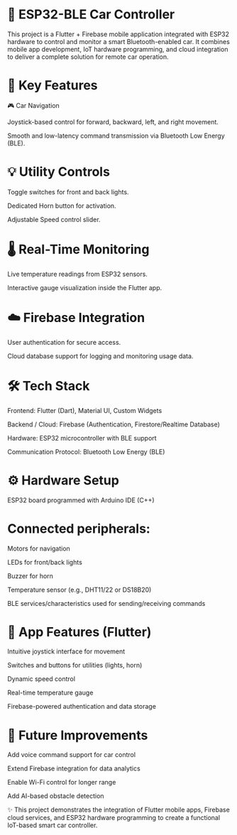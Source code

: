 # 🚗 ESP32-BLE Car Controller

This project is a Flutter + Firebase mobile application integrated with ESP32 hardware to control and monitor a smart Bluetooth-enabled car. It combines mobile app development, IoT hardware programming, and cloud integration to deliver a complete solution for remote car operation.

# 🔑 Key Features

🎮 Car Navigation

Joystick-based control for forward, backward, left, and right movement.

Smooth and low-latency command transmission via Bluetooth Low Energy (BLE).

# 💡 Utility Controls

Toggle switches for front and back lights.

Dedicated Horn button for activation.

Adjustable Speed control slider.

# 🌡 Real-Time Monitoring

Live temperature readings from ESP32 sensors.

Interactive gauge visualization inside the Flutter app.

# ☁️ Firebase Integration

User authentication for secure access.

Cloud database support for logging and monitoring usage data.

# 🛠️ Tech Stack

Frontend: Flutter (Dart), Material UI, Custom Widgets

Backend / Cloud: Firebase (Authentication, Firestore/Realtime Database)

Hardware: ESP32 microcontroller with BLE support

Communication Protocol: Bluetooth Low Energy (BLE)

# ⚙️ Hardware Setup

ESP32 board programmed with Arduino IDE (C++)

# Connected peripherals:

Motors for navigation

LEDs for front/back lights

Buzzer for horn

Temperature sensor (e.g., DHT11/22 or DS18B20)

BLE services/characteristics used for sending/receiving commands

# 📱 App Features (Flutter)

Intuitive joystick interface for movement

Switches and buttons for utilities (lights, horn)

Dynamic speed control

Real-time temperature gauge

Firebase-powered authentication and data storage

# 🚀 Future Improvements

Add voice command support for car control

Extend Firebase integration for data analytics

Enable Wi-Fi control for longer range

Add AI-based obstacle detection

✨ This project demonstrates the integration of Flutter mobile apps, Firebase cloud services, and ESP32 hardware programming to create a functional IoT-based smart car controller.
